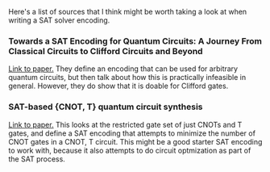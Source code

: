 Here's a list of sources that I think might be worth taking a look at when writing a SAT solver encoding.

### Towards a SAT Encoding for Quantum Circuits: A Journey From Classical Circuits to Clifford Circuits and Beyond
[Link to paper.](https://arxiv.org/abs/2203.00698)
They define an encoding that can be used for arbitrary quantum circuits, but then talk about how this is practically infeasible in general. However, they do show that it is doable for Clifford gates.


### SAT-based {CNOT, T} quantum circuit synthesis
[Link to paper.](http://www.downloadmaghaleh.com/wp-content/uploads/edd/maghaleh/1398/13398.pdf)
This looks at the restricted gate set of just CNOTs and T gates, and define a SAT encoding that attempts to minimize the number of CNOT gates in a CNOT, T circuit. This might be a good starter SAT encoding to work with, because it also attempts to do circuit optmization as part of the SAT process.
